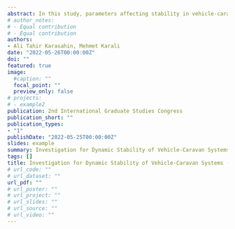 ```yaml
---
abstract: In this study, parameters affecting stability in vehicle-caravan systems are investigated. In an example vehicle-caravan system, the location of the center of gravity and the effects of the speed of the vehicle-caravan system are evaluated. In order to examine the effects of the specified parameters, a double lane change maneuver has been carried out at certain speeds. The vehicle-caravan system is modeled with three degrees of freedom. The resulting system model is transferred to the MATLAB/Simulink environment and various experiments is implemented. Linear Quadratic Regulator (LQR) controller has been developed for the lateral stability of the vehicle-caravan system. In addition, system behavior is observed when the controller is active and passive. The effects of relocating the center of gravity and the controller's active or passive system dynamics are shown in the simulation environment. It has been shown that using an active controller for lateral stability in the vehicle-caravan system and having the center of gravity in the right place provides an improvement in system dynamics.
# author_notes:
# - Equal contribution
# - Equal contribution
authors:
- Ali Tahir Karasahin, Mehmet Karali
date: "2022-05-26T00:00:00Z"
doi: ""
featured: true
image: 
  #caption: ""
  focal_point: ""
  preview_only: false
# projects:
# - example2
publication: 2nd International Graduate Studies Congress 
publication_short: ""
publication_types:
- "1"
publishDate: "2022-05-25T00:00:00Z"
slides: example
summary: Investigation for Dynamic Stability of Vehicle-Caravan Systems (Accepted) [PhD study]
tags: []
title: Investigation for Dynamic Stability of Vehicle-Caravan Systems (Accepted) [PhD study]
# url_code: ""
# url_dataset: ""
url_pdf: ""
# url_poster: ""
# url_project: ""
# url_slides: ""
# url_source: ""
# url_video: ""
---
```

